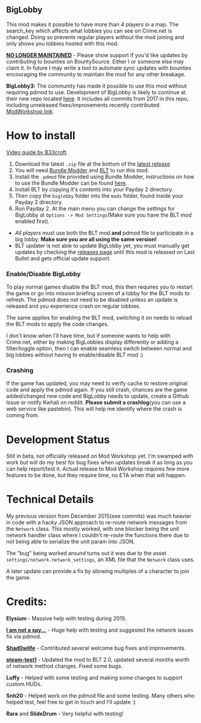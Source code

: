 ## BigLobby
This mod makes it possible to have more than 4 players in a map. The search_key which affects what lobbies you can see on Crime.net is changed. Doing so prevents regular players without the mod joining and only shows you lobbies hosted with this mod.

[**NO LONGER MAINTAINED**](https://github.com/polarathene/biglobby/issues/63) - Please show support if you'd like updates by contributing to bounties on BountySource. Either I or someone else may claim it. In future I may write a tool to automate sync updates with bounties encouraging the community to maintain the mod for any other breakage.

**BigLobby3:** The community has made it possible to use this mod without requiring pdmod to use. Development of BigLobby is likely to continue at their new repo located [here](https://github.com/payday-restoration/BigLobby3). It includes all commits from 2017 in this repo, including unreleased fixes/improvements recently contributed. [ModWorkshop link](https://modworkshop.net/mydownloads.php?action=view_down&did=21582).

# How to install

[Video guide by B33croft](https://www.youtube.com/watch?v=rkxwfFdFXnI).

1. Download the latest `.zip` file at the bottom of the [latest release](https://github.com/polarathene/biglobby/releases/latest)
2. You will need [Bundle Modder](http://downloads.lastbullet.net/197) and [BLT](http://paydaymods.com/download/) to run this mod.
3. Install the `.pdmod` file provided using Bundle Modder, instructions on how to use the Bundle Modder can be found [here](http://steamcommunity.com/sharedfiles/filedetails/?id=231568439).
4. Install BLT by copying it's contents into your Payday 2 directory.
5. Then copy the `biglobby` folder into the `mods` folder, found inside your Payday 2 directory.
6. Run Payday 2. At the main menu you can change the settings for BigLobby at `Options -> Mod Settings`(Make sure you have the BLT mod enabled first).

- *All players* must use both the BLT mod **and** pdmod file to participate in a big lobby. **Make sure you are all using the same version!**
- BLT updater is not able to update BigLobby yet, you must manually get updates by checking the [releases page](https://github.com/polarathene/biglobby/releases) until this mod is released on Last Bullet and gets official update support.

### Enable/Disable BigLobby
To play normal games disable the BLT mod, this then requires you to restart the game or go into mission briefing screen of a lobby for the BLT mods to refresh. The pdmod does not need to be disabled unless an update is released and you experience crash on regular lobbies.

The same applies for enabling the BLT mod, switching it on needs to reload the BLT mods to apply the code changes.

I don't know when I'll have time, but if someone wants to help with Crime.net, either by making BigLobbies display differently or adding a filter/toggle option, then I can enable seamless switch between normal and big lobbies without having to enable/disable BLT mod :)

### Crashing
If the game has updated, you may need to verify cache to restore original code and apply the pdmod again. If you still crash, chances are the game added/changed new code and BigLobby needs to update, create a Github Issue or notify Kwhali on reddit. **Please submit a crashlog**(you can use a web service like pastebin). This will help me identify where the crash is coming from.


# Development Status
Still in beta, not officially released on Mod Workshop yet. I'm swamped with work but will do my best for bug fixes when updates break it as long as you can help report/test it. Actual release to Mod Workshop requires few more features to be done, but they require time, no ETA when that will happen.


# Technical Details
My previous version from December 2015(see commits) was much heavier in code with a hacky JSON approach to re-route network messages from the `Network` class. This mostly worked, with one blocker being the unit network handler class where I couldn't re-route the functions there due to not being able to serialize the unit param into JSON.

The "bug" being worked around turns out it was due to the asset `settings/network.network_settings`, an XML file that the `Network` class uses.

A later update can provide a fix by allowing multiples of a character to join the game.


# Credits:
**Elysium** - Massive help with testing during 2015.

**[I am not a spy...](https://github.com/antonpup)** - Huge help with testing and suggested the network issues fix via pdmod.

**[Shad0wlife](https://github.com/Shad0wlife)** - Contributed several welcome bug fixes and improvements.

**[steam-test1](https://github.com/steam-test1)** - Updated the mod to BLT 2.0, updated several months worth of network method changes. Fixed some bugs.

**Luffy** - Helped with some testing and making some changes to support custom HUDs.

**Snh20** - Helped work on the pdmod file and some testing.
Many others who helped test, feel free to get in touch and I'll update :)

**Rara** and **SlideDrum** - Very helpful with testing!
